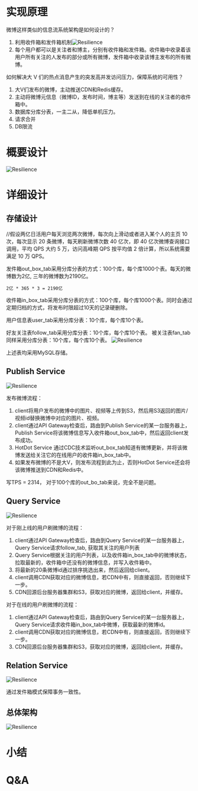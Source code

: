 # 实现原理
微博这样类似的信息流系统架构是如何设计的？
1. 利用收件箱和发件箱机制![Resilience](./../pictures/weibo/domain_model.drawio.png)
2. 每个用户都可以是关注者和博主，分别有收件箱和发件箱。收件箱中收录着该用户所有关注的人发布的部分或所有微博，发件箱中收录该博主发布的所有微博。

如何解决大 V 们的热点消息产生的突发高并发访问压力，保障系统的可用性？
1. 大V们发布的微博，主动推送CDN和Redis缓存。
2. 主动将微博元信息（微博ID，发布时间，博主等）发送到在线的关注者的收件箱中。
3. 数据库分库分表，一主二从，降低单机压力。
4. 请求合并
5. DB限流

# 概要设计
![Resilience](./../pictures/weibo/brief.drawio.png)


# 详细设计
## 存储设计
//假设两亿日活用户每天浏览两次微博，每次向上滑动或者进入某个人的主页 10 次，每次显示 20 条微博，每天刷新微博次数 40 亿次，即 40 亿次微博查询接口调用，平均 QPS 大约 5 万，访问高峰期 QPS 按平均值 2 倍计算，所以系统需要满足 10 万 QPS。


发件箱out_box_tab采用分库分表的方式：100个库，每个库1000个表。每天的微博数为2亿, 三年的微博数为2190亿。
```shell
2亿 * 365 * 3 = 2190亿
```

收件箱in_box_tab采用分库分表的方式：100个库，每个库1000个表。同时会通过定期归档的方式，将发布时限超过10天的记录硬删除。

用户信息表user_tab采用分库分表：10个库，每个库10个表。

好友关注表follow_tab采用分库分表：10个库，每个库10个表。
被关注表fan_tab同样采用分库分表：10个库，每个库10个表。
![Resilience](./../pictures/weibo/er.drawio.png)

上述表均采用MySQL存储。

## Publish Service
![Resilience](./../pictures/weibo/db.drawio.png)

发布微博流程：
1. client将用户发布的微博中的图片、视频等上传到S3，然后用S3返回的图片/视频id替换微博中对应的图片、视频。
2. client通过API Gateway检查后，路由到Publish Service的某一台服务器上，Publish Service将该微博信息写入收件箱out_box_tab中，然后返回client发布成功。
3. HotDot Service 通过CDC技术监听out_box_tab知道有微博更新，并将该微博发送给关注它的在线用户的收件箱in_box_tab中。
4. 如果发布微博的不是大V，则发布流程到此为止，否则HotDot Service还会将该微博推送到CDN和Redis中。

写TPS = 2314， 对于100个库的out_bo_tab来说，完全不是问题。
## Query Service
![Resilience](./../pictures/weibo/query_service.drawio.png)

对于刚上线的用户刷微博的流程：
1. client通过API Gateway检查后，路由到Query Service的某一台服务器上，Query Service请求follow_tab, 获取其关注的用户列表
2. Query Service根据关注的用户列表，以及收件箱in_box_tab中的微博状态，拉取最新的，收件箱中还没有的微博信息，并写入收件箱中。
3. 将最新的20条微博id通过排序挑选出来，然后返回给client。
4. client调用CDN获取对应的微博信息，若CDN中有，则直接返回，否则继续下一步。
5. CDN回源后台服务器集群和S3，获取对应的微博，返回给client，并缓存。

对于在线的用户刷微博的流程：
1. client通过API Gateway检查后，路由到Query Service的某一台服务器上，Query Service请求收件箱in_box_tab中微博，获取最新的微博id。
2. client调用CDN获取对应的微博信息，若CDN中有，则直接返回，否则继续下一步。 
3. CDN回源后台服务器集群和S3，获取对应的微博，返回给client，并缓存。

## Relation Service
![Resilience](./../pictures/weibo/relation_service.drawio.png)

通过发件箱模式保障事务一致性。

## 总体架构
![Resilience](./../pictures/weibo/final.drawio.png)

# 小结



# Q&A